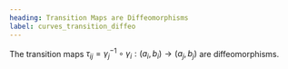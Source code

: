 ```yaml
---
heading: Transition Maps are Diffeomorphisms
label: curves_transition_diffeo
---
```


The transition maps $\tau_{ij} = \gamma_j^{-1} \circ \gamma_i : (a_i, b_i) \to (a_j, b_j)$ are diffeomorphisms.
